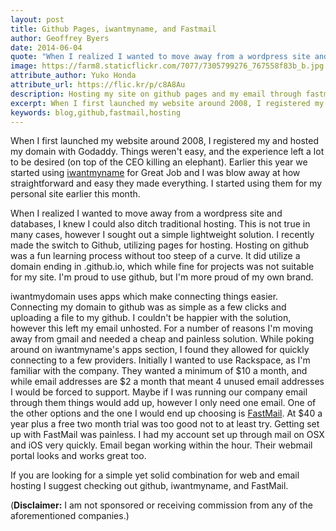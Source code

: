 ```yaml
---
layout: post
title: Github Pages, iwantmyname, and Fastmail
author: Geoffrey Byers
date: 2014-06-04
quote: "When I realized I wanted to move away from a wordpress site and databases, I knew I could also ditch traditional hosting."
image: https://farm8.staticflickr.com/7077/7305799276_767558f83b_b.jpg
attribute_author: Yuko Honda
attribute_url: https://flic.kr/p/c8A8Au
description: Hosting my site on github pages and my email through fastmail via iwantmyname.com
excerpt: When I first launched my website around 2008, I registered my and hosted my domain with Godaddy.  Things weren't easy, and the experience left a lot to be desired (on top of the CEO killing an elephant).
keywords: blog,github,fastmail,hosting
---
```


When I first launched my website around 2008, I registered my and hosted my domain with Godaddy.  Things weren't easy, and the experience left a lot to be desired (on top of the CEO killing an elephant). Earlier this year we started using [iwantmyname](http://www.iwantmyname.com) for Great Job and I was blow away at how straightforward and easy they made everything.  I started using them for my personal site earlier this month.  

When I realized I wanted to move away from a wordpress site and databases, I knew I could also ditch traditional hosting.  This is not true in many cases, however I sought out a simple lightweight solution.  I recently made the switch to Github, utilizing pages for hosting.  Hosting on github was a fun learning process without too steep of a curve.  It did utilize a domain ending in .github.io, which while fine for projects was not suitable for my site.  I'm proud to use github, but I'm more proud of my own brand.

iwantmydomain uses apps which make connecting things easier.  Connecting my domain to github was as simple as a few clicks and uploading a file to my github.  I couldn't be happier with the solution, however this left my email unhosted.  For a number of reasons I'm moving away from gmail and needed a cheap and painless solution.  While poking around on iwantmyname's apps section, I found they allowed for quickly connecting to a few providers.  Initially I wanted to use Rackspace, as I'm familiar with the company.  They wanted a minimum of $10 a month, and while email addresses are $2 a month that meant 4 unused email addresses I would be forced to support.  Maybe if I was running our company email through them things would add up, however I only need one email.  One of the other options and the one I would end up choosing is [FastMail](http://www.fastmail.fm).  At $40 a year plus a free two month trial was too good not to at least try.  Getting set up with FastMail was painless.  I had my account set up through mail on OSX and iOS very quickly.  Email began working within the hour.  Their webmail portal looks and works great too.  

If you are looking for a simple yet solid combination for web and email hosting I suggest checking out github, iwantmyname, and FastMail. 

(**Disclaimer:** I am not sponsored or receiving commission from any of the aforementioned companies.) 